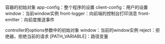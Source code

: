 
容器的初始对象
app-config：整个程序的设置
client-config：用户的设置
window：当前window实例
front-logger：向前端的控制台打印消息
front-emitter：向前度推送事件


controller的options参数中的初始对象
window：当前的window实例
reject：拒绝器，拒绝当前的请求
[PATH_VARIABLE]：路径变量
